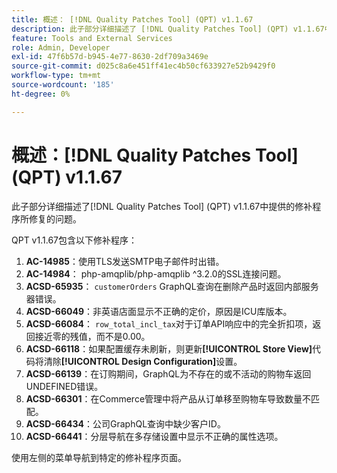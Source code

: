 ```yaml
---
title: 概述： [!DNL Quality Patches Tool] (QPT) v1.1.67
description: 此子部分详细描述了 [!DNL Quality Patches Tool] (QPT) v1.1.67中提供的修补程序所修复的问题。
feature: Tools and External Services
role: Admin, Developer
exl-id: 47f6b57d-b945-4e77-8630-2df709a3469e
source-git-commit: d025c8a6e451ff41ec4b50cf633927e52b9429f0
workflow-type: tm+mt
source-wordcount: '185'
ht-degree: 0%

---
```


# 概述：[!DNL Quality Patches Tool] (QPT) v1.1.67

此子部分详细描述了[!DNL Quality Patches Tool] (QPT) v1.1.67中提供的修补程序所修复的问题。

QPT v1.1.67包含以下修补程序：
1. **AC-14985**：使用TLS发送SMTP电子邮件时出错。
1. **AC-14984**： php-amqplib/php-amqplib ^3.2.0的SSL连接问题。
1. **ACSD-65935**： `customerOrders` GraphQL查询在删除产品时返回内部服务器错误。
1. **ACSD-66049**：非英语店面显示不正确的定价，原因是ICU库版本。
1. **ACSD-66084**： `row_total_incl_tax`对于订单API响应中的完全折扣项，返回接近零的残值，而不是0.00。
1. **ACSD-66118**：如果配置缓存未刷新，则更新&#x200B;**[!UICONTROL Store View]**&#x200B;代码将清除&#x200B;**[!UICONTROL Design Configuration]**&#x200B;设置。
1. **ACSD-66139**：在订购期间，GraphQL为不存在的或不活动的购物车返回UNDEFINED错误。
1. **ACSD-66301**：在Commerce管理中将产品从订单移至购物车导致数量不匹配。
1. **ACSD-66434**：公司GraphQL查询中缺少客户ID。
1. **ACSD-66441**：分层导航在多存储设置中显示不正确的属性选项。

使用左侧的菜单导航到特定的修补程序页面。
